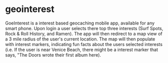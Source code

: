 geointerest
===========
GoeInterest is a interest based geocaching mobile app, available for any smart phone. Upon login a user selects there top three interests (Surf Spots, Rock & Roll History, and Ramen). The app will then redirect to a map view of a 3 mile radius of the user's current location. The map will then populate with interest markers, indicating fun facts about the users selected interests (i.e. If the user is near Venice Beach, there might be a interest marker that says, "The Doors wrote their first album here).
